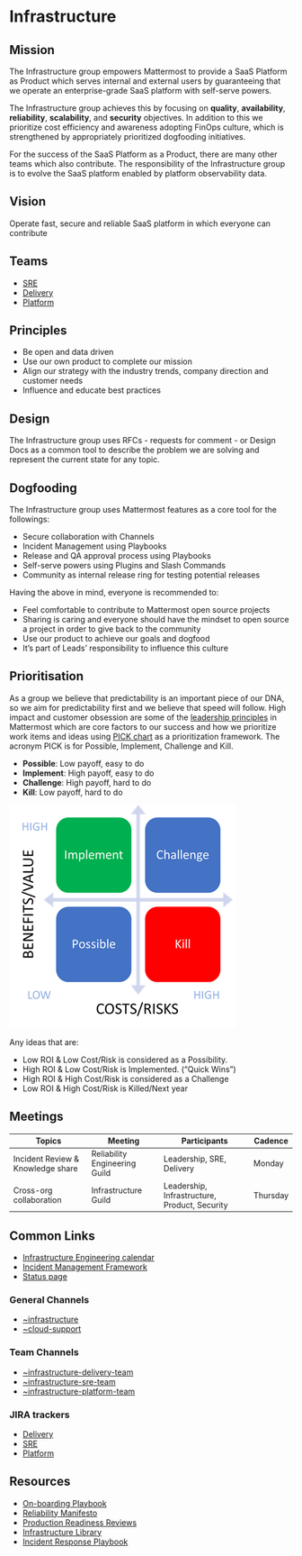 # Infrastructure

## Mission

The Infrastructure group empowers Mattermost to provide a SaaS Platform as Product which serves internal and external users by guaranteeing that we operate an enterprise-grade SaaS platform with self-serve powers.

The Infrastructure group achieves this by focusing on **quality**, **availability**, **reliability**, **scalability**, and **security** objectives. In addition to this we prioritize cost efficiency and awareness adopting FinOps culture, which is strengthened by appropriately prioritized dogfooding initiatives.

For the success of the SaaS Platform as a Product, there are many other teams which also contribute. The responsibility of the Infrastructure group is to evolve the SaaS platform enabled by platform observability data. 

## Vision

Operate fast, secure and reliable SaaS platform in which everyone can contribute

## Teams

- [SRE](/operations/research-and-development/organization/sre.md)
- [Delivery](/operations/research-and-development/organization/delivery.md)
- [Platform](/operations/research-and-development/organization/cloud_platform.md)

## Principles

- Be open and data driven
- Use our own product to complete our mission
- Align our strategy with the industry trends, company direction and customer needs
- Influence and educate best practices

## Design
The Infrastructure group uses RFCs - requests for comment - or Design Docs as a common tool to describe the problem we are solving and represent the current state for any topic.

## Dogfooding
The Infrastructure group uses Mattermost features as a core tool for the followings: 
- Secure collaboration with Channels 
- Incident Management using Playbooks
- Release and QA approval process using Playbooks
- Self-serve powers using Plugins and Slash Commands
- Community as internal release ring for testing potential releases

Having the above in mind, everyone is recommended to:
- Feel comfortable to contribute to Mattermost open source projects
- Sharing is caring and everyone should have the mindset to open source a project in order to give back to the community
- Use our product to achieve our goals and dogfood
- It’s part of Leads’ responsibility to influence this culture

## Prioritisation
As a group we believe that predictability is an important piece of our DNA, so we aim for predictability first and we believe that speed will follow. High impact and customer obsession are some of the [leadership principles](https://handbook.mattermost.com/company/about-mattermost#leadership-principles) in Mattermost which are core factors to our success and how we prioritize work items and ideas using [PICK chart](https://en.wikipedia.org/wiki/Pick_chart) as a prioritization framework. The acronym PICK is for Possible, Implement, Challenge and Kill.
- **Possible**: Low payoff, easy to do
- **Implement**: High payoff, easy to do
- **Challenge**: High payoff, hard to do
- **Kill**: Low payoff, hard to do

![](../../../../.gitbook/assets/pick-chart-prioritisation.png)

Any ideas that are:
- Low ROI & Low Cost/Risk is considered as a Possibility. 
- High ROI & Low Cost/Risk is Implemented. (“Quick Wins”) 
- High ROI & High Cost/Risk is considered as a Challenge 
- Low ROI & High Cost/Risk is Killed/Next year

## Meetings

| Topics                             | Meeting                    | Participants                    | Cadence |
|------------------------------------|----------------------------|---------------------------------|---------|
| Incident Review & Knowledge share  | Reliability Engineering Guild | Leadership, SRE, Delivery    | Monday  |
| Cross-org collaboration            | Infrastructure Guild    | Leadership, Infrastructure, Product, Security | Thursday  |

## Common Links

- [Infrastructure Engineering calendar](https://calendar.google.com/calendar/u/0?cid=Y19lNjg4MzNkMmZiMjNmY2VlMDgwOGJkODkwNzMwMTQ5OGZhOGY4MGI1OWVkNjlhNmUwNGU3MDEyYzNlMjljNGM1QGdyb3VwLmNhbGVuZGFyLmdvb2dsZS5jb20)
- [Incident Management Framework](https://docs.google.com/document/d/10a2n8Er11Y4QN6VahgUNmMtKpxiqJo1GlxsGq0s3bIg/edit)
- [Status page](https://status.mattermost.com/)

### General Channels
- [~infrastructure](https://community.mattermost.com/private-core/channels/infrastructure)
- [~cloud-support](https://community.mattermost.com/private-core/channels/cloud-support)

### Team Channels
- [~infrastructure-delivery-team](https://community.mattermost.com/private-core/channels/infrastructure-delivery-team)
- [~infrastructure-sre-team](https://community.mattermost.com/private-core/channels/infrastructure-sre-team)
- [~infrastructure-platform-team](https://community.mattermost.com/private-core/channels/infrastructure-platform-team)

### JIRA trackers
- [Delivery](https://mattermost.atlassian.net/jira/software/c/projects/CLD/boards/112)
- [SRE](https://mattermost.atlassian.net/jira/software/c/projects/CLD/boards/109)
- [Platform](https://mattermost.atlassian.net/jira/software/c/projects/CLD/boards/129)

## Resources
- [On-boarding Playbook](https://community.mattermost.com/playbooks/playbooks/umjh64eix7yidxupbm17yz7oka)
- [Reliability Manifesto](/operations/research-and-development/engineering/infrastructure-engineering/reliability-manifesto.md)
- [Production Readiness Reviews](/operations/research-and-development/engineering/infrastructure-engineering/production-readiness-review.md)
- [Infrastructure Library](/operations/research-and-development/engineering/infrastructure-engineering/infrastructure-library.md)
- [Incident Response Playbook](https://community.mattermost.com/playbooks/playbooks/96cu7gcu6tg68do365qhkdi7py)
